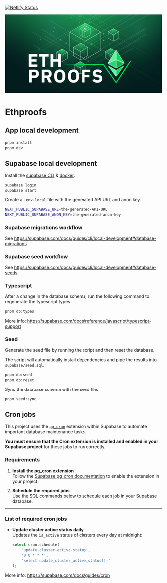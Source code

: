 [![Netlify Status](https://api.netlify.com/api/v1/badges/6aef8d9a-757e-4588-9cde-8864c655dfd5/deploy-status?branch=main)](https://app.netlify.com/sites/ethproofs/deploys?branch=main)

<div align="center" style="margin-top: 1em; margin-bottom: 3em;">
  <a href="https://ethproofs.org"><img alt="ethproofs hero and logo" src="./public/images/social-preview.png" alt="ethproofs.org"></a>
</div>

# Ethproofs

## App local development

```bash
pnpm install
pnpm dev
```

## Supabase local development

Install the [supabase CLI](https://supabase.com/docs/guides/cli/getting-started) & [docker](https://docs.docker.com/get-started/get-docker/).

```bash
supabase login
supabase start
```

Create a `.env.local` file with the generated API URL and anon key.

```bash
NEXT_PUBLIC_SUPABASE_URL=the-generated-API-URL
NEXT_PUBLIC_SUPABASE_ANON_KEY=the-generated-anon-key
```

### Supabase migrations workflow

See https://supabase.com/docs/guides/cli/local-development#database-migrations

### Supabase seed workflow

See https://supabase.com/docs/guides/cli/local-development#database-seeds

### Typescript

After a change in the database schema, run the following command to regenerate the typescript types.

```bash
pnpm db:types
```

More info: https://supabase.com/docs/reference/javascript/typescript-support

### Seed

Generate the seed file by running the script and then reset the database.

The script will automatically install dependencies and pipe the results into `supabase/seed.sql`.

```bash
pnpm db:seed
pnpm db:reset
```

Sync the database schema with the seed file.

```bash
pnpm seed:sync
```

## Cron jobs

This project uses the [`pg_cron`](https://github.com/citusdata/pg_cron) extension within Supabase to automate important database maintenance tasks.  

**You must ensure that the Cron extension is installed and enabled in your Supabase project** for these jobs to run correctly.

### Requirements

1. **Install the pg_cron extension**  
   Follow the [Supabase pg_cron documentation](https://supabase.com/docs/guides/cron/install) to enable the extension in your project.

2. **Schedule the required jobs**  
   Use the SQL commands below to schedule each job in your Supabase database.

---

### List of required cron jobs

- **Update cluster active status daily**  
  Updates the `is_active` status of clusters every day at midnight:
  ```sql
  select cron.schedule(
      'update-cluster-active-status',
      '0 0 * * *',
      'select update_cluster_active_status();'
  );
  ```

More info: https://supabase.com/docs/guides/cron
